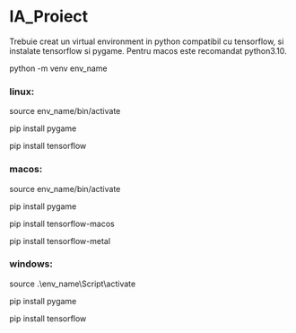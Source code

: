 # IA_Proiect

Trebuie creat un virtual environment in python compatibil cu tensorflow, si instalate tensorflow si pygame.
Pentru macos este recomandat python3.10.

python -m venv env_name
### linux:
source env_name/bin/activate

pip install pygame

pip install tensorflow

### macos:
source env_name/bin/activate

pip install pygame

pip install tensorflow-macos

pip install tensorflow-metal
### windows:
source .\env_name\Script\activate

pip install pygame

pip install tensorflow

